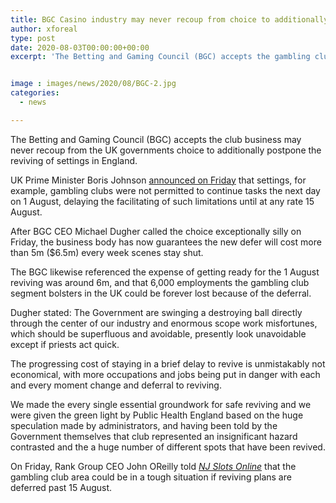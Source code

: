 ```yaml
---
title: BGC Casino industry may never recoup from choice to additionally defer reopening
author: xforeal 
type: post
date: 2020-08-03T00:00:00+00:00
excerpt: 'The Betting and Gaming Council (BGC) accepts the gambling club industry may never recoup from the UK governments choice to additionally postpone the reviving of scenes in England '


image : images/news/2020/08/BGC-2.jpg
categories:
  - news

---
```

The Betting and Gaming Council (BGC) accepts the club business may never recoup from the UK governments choice to additionally postpone the reviving of settings in England. 

UK Prime Minister Boris Johnson [announced on Friday][1] that settings, for example, gambling clubs were not permitted to continue tasks the next day on 1 August, delaying the facilitating of such limitations until at any rate 15 August. 

After BGC CEO Michael Dugher called the choice exceptionally silly on Friday, the business body has now guarantees the new defer will cost more than 5m ($6.5m) every week scenes stay shut. 

The BGC likewise referenced the expense of getting ready for the 1 August reviving was around 6m, and that 6,000 employments the gambling club segment bolsters in the UK could be forever lost because of the deferral. 

Dugher stated: The Government are swinging a destroying ball directly through the center of our industry and enormous scope work misfortunes, which should be superfluous and avoidable, presently look unavoidable except if priests act quick. 

The progressing cost of staying in a brief delay to revive is unmistakably not economical, with more occupations and jobs being put in danger with each and every moment change and deferral to reviving. 

We made the every single essential groundwork for safe reviving and we were given the green light by Public Health England based on the huge speculation made by administrators, and having been told by the Government themselves that club represented an insignificant hazard contrasted and the a huge number of different spots that have been revived. 

On Friday, Rank Group CEO John OReilly told _[NJ Slots Online][1]_ that the gambling club area could be in a tough situation if reviving plans are deferred past 15 August.

 [1]: #